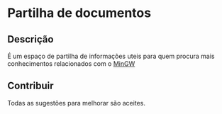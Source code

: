 ﻿# Partilha de documentos

## Descrição

É um espaço de partilha de informações uteis para quem procura mais conhecimentos relacionados com o [MinGW](http://www.mingw.org/)

## Contribuir

Todas as sugestões para melhorar são aceites.

